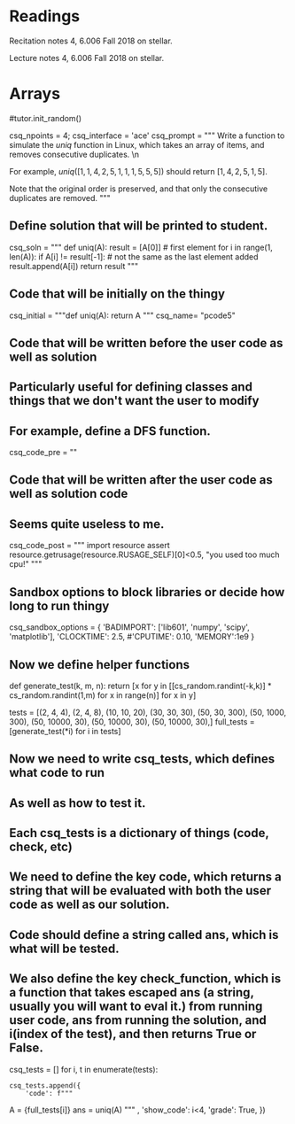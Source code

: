 # Readings 
Recitation notes 4, 6.006 Fall 2018 on stellar.

Lecture notes 4, 6.006 Fall 2018 on stellar.

# Arrays

<python>
#tutor.init_random()
</python>


<question pythoncode>

csq_npoints = 4;
csq_interface = 'ace'
csq_prompt = """
Write a function to simulate the $uniq$ function in Linux, which takes an array of items, and removes consecutive duplicates. \n

For example, $uniq([1, 1, 4, 2, 5, 1, 1, 1, 5, 5, 5])$ should return $[1, 4, 2, 5, 1, 5]$.

Note that the original order is preserved, and that only the consecutive duplicates are removed.
"""

## Define solution that will be printed to student.
csq_soln = """
def uniq(A): 
    result = [A[0]]              # first element
    for i in range(1, len(A)):
        if A[i] != result[-1]:   # not the same as the last element added
            result.append(A[i])
    return result
"""

## Code that will be initially on the thingy
csq_initial = """def uniq(A): 
    return A
"""
csq_name= "pcode5"

## Code that will be written before the user code as well as solution
## Particularly useful for defining classes and things that we don't want the user to modify
## For example, define a DFS function.
csq_code_pre = ""


## Code that will be written after the user code as well as solution code
## Seems quite useless to me.
csq_code_post = """
import resource
assert resource.getrusage(resource.RUSAGE_SELF)[0]<0.5, "you used too much cpu!"
"""


## Sandbox options to block libraries or decide how long to run thingy
csq_sandbox_options = {
    'BADIMPORT': ['lib601', 'numpy', 'scipy', 'matplotlib'], 
     'CLOCKTIME': 2.5,
    #'CPUTIME': 0.10, 
    'MEMORY':1e9
}


## Now we define helper functions
def generate_test(k, m, n):
    return [x for y in [[cs_random.randint(-k,k)] * cs_random.randint(1,m) for x in range(n)] for x in y]

tests = [(2, 4, 4),
         (2, 4, 8),
         (10, 10, 20),
         (30, 30, 30),
         (50, 30, 300),
         (50, 1000, 300),
         (50, 10000, 30),
         (50, 10000, 30),
         (50, 10000, 30),]
full_tests = [generate_test(*i) for i in tests]


## Now we need to write csq_tests, which defines what code to run
## As well as how to test it. 
## Each csq_tests is a dictionary of things (code, check, etc)

## We need to define the key code, which returns a string that will be evaluated with both the user code as well as our solution.
## Code should define a string called ans, which is what will be tested.

## We also define the key check_function, which is a function that takes escaped ans (a string, usually you will want to eval it.) from running user code, ans from running the solution, and i(index of the test), and then returns True or False.

csq_tests = []
for i, t in enumerate(tests):

        
    csq_tests.append({
        'code': f"""
A = {full_tests[i]}
ans = uniq(A)
""" ,
        'show_code': i<4,
        'grade': True,
    })

</question> 

